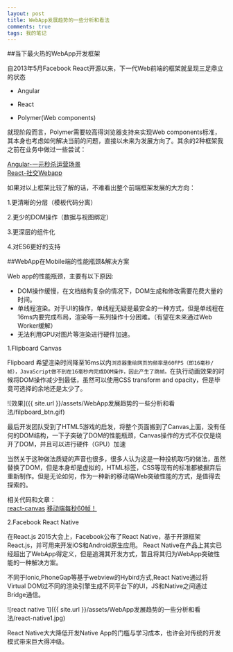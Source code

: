 ```yaml
---
layout: post
title: WebApp发展趋势的一些分析和看法
comments: true
tags: 我的笔记
---  
```


##当下最火热的WebApp开发框架   

自2013年5月Facebook React开源以来，下一代Web前端的框架就呈现三足鼎立的状态

* Angular

* React

* Polymer(Web components)   

就现阶段而言，Polymer需要较高得浏览器支持来实现Web components标准，其本身也考虑如何解决当前的问题，直接以未来为发展方向了。其余的2种框架我之前在业务中做过一些尝试：   

[Angular-一元秒杀运营场景](https://github.com/devWayne/sk-ng)   
[React-社交Webapp](https://github.com/devWayne/Xsera)   

如果对以上框架比较了解的话，不难看出整个前端框架发展的大方向：

1.更清晰的分层（模板代码分离）   
   
2.更少的DOM操作（数据与视图绑定）   
   
3.更深层的组件化   

4.对ES6更好的支持      

##WebApp在Mobile端的性能瓶颈&解决方案

Web app的性能瓶颈，主要有以下原因:

* DOM操作缓慢，在文档结构复杂的情况下，DOM生成和修改需要花费大量的时间。
* 单线程渲染。对于UI的操作，单线程无疑是最安全的一种方式，但是单线程在16ms内要完成布局，渲染等一系列操作十分困难。（有望在未来通过Web Worker缓解）
* 无法利用GPU对图片等渲染进行硬件加速。

1.Flipboard Canvas

Flipboard 希望渲染时间降至16ms以内```浏览器重绘网页的频率是60FPS（即16毫秒/帧），JavaScript做不到在16毫秒内完成DOM操作，因此产生了跳帧。```在执行动画效果的时候将DOM操作减少到最低，虽然可以使用CSS transform and opacity，但是毕竟可选择的余地还是太少了。
   
![效果]({{ site.url }}/assets/WebApp发展趋势的一些分析和看法/filpboard_btn.gif)

最后开发团队受到了HTML5游戏的启发，将整个页面搬到了Canvas上面，没有任何的DOM结构，一下子突破了DOM的性能瓶颈，Canvas操作的方式不仅仅是绕开了DOM，并且可以进行硬件（GPU）加速

当然关于这种做法质疑的声音也很多，很多人认为这是一种投机取巧的做法，虽然替换了DOM，但是本身却是虚拟的，HTML标签，CSS等现有的标准都被摒弃后重新制作。但是无论如何，作为一种新的移动端Web突破性能的方式，是值得去探索的。   

相关代码和文章：   
[react-canvas](https://github.com/Flipboard/react-canvas)
[移动端每秒60帧！](http://engineering.flipboard.com/2015/02/mobile-web)  

2.Facebook React Native

在React.js 2015大会上，Facebook公布了React Native，基于开源框架React.js，并可用来开发iOS和Android原生应用。
React Native在产品上其实已经超出了WebApp得定义，但是追溯其开发方式，暂且将其归为WebApp突破性能的一种解决方案。   

不同于Ionic,PhoneGap等基于webview的Hybird方式,React Native通过将Virtual DOM过不同的渲染引擎生成不同平台下的UI，JS和Native之间通过Bridge通信。

![react native 1]({{ site.url }}/assets/WebApp发展趋势的一些分析和看法/react-native1.jpg)

 React Native大大降低开发Native App的门槛与学习成本，也许会对传统的开发模式带来巨大得冲级。
